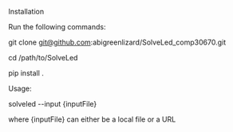 Installation

Run the following commands:

git clone git@github.com:abigreenlizard/SolveLed_comp30670.git

cd /path/to/SolveLed

pip install .

Usage:

solveled --input {inputFile}

where {inputFile} can either be a local file or a URL
